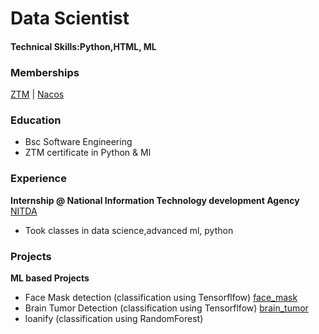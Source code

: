 # Data Scientist
#### Technical Skills:Python,HTML, ML 

### Memberships
[ZTM](/ztm.jpeg) | [Nacos](/naccos.jpg)

### Education
- Bsc Software Engineering
- ZTM certificate in Python & Ml

### Experience
**Internship @ National Information Technology development Agency**
[NITDA](/nitda.jpeg)
- Took classes in data science,advanced ml, python 

### Projects
**ML based Projects**
- Face Mask detection (classification using Tensorflfow)
  [face_mask](/mask.jpeg)
- Brain Tumor Detection (classification using Tensorflfow)
  [brain_tumor](/brain_tumor.jpeg)
- loanify (classification using RandomForest)
